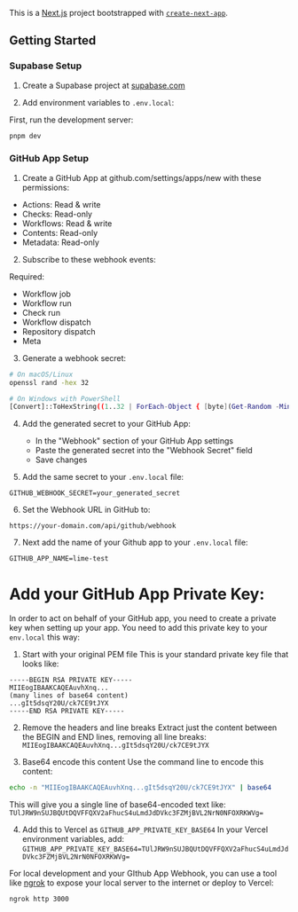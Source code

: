 This is a [Next.js](https://nextjs.org) project bootstrapped with [`create-next-app`](https://nextjs.org/docs/app/api-reference/cli/create-next-app).

## Getting Started
### Supabase Setup

1. Create a Supabase project at [supabase.com](https://supabase.com)

2. Add environment variables to `.env.local`:


First, run the development server:

```bash
pnpm dev
```

### GitHub App Setup

1. Create a GitHub App at github.com/settings/apps/new with these permissions:

- Actions: Read & write
- Checks: Read-only  
- Workflows: Read & write
- Contents: Read-only
- Metadata: Read-only

2. Subscribe to these webhook events:

Required:
- Workflow job
- Workflow run  
- Check run
- Workflow dispatch
- Repository dispatch
- Meta

3. Generate a webhook secret:

```bash
# On macOS/Linux
openssl rand -hex 32

# On Windows with PowerShell
[Convert]::ToHexString((1..32 | ForEach-Object { [byte](Get-Random -Minimum 0 -Maximum 256) }))
```

4. Add the generated secret to your GitHub App:
   - In the "Webhook" section of your GitHub App settings
   - Paste the generated secret into the "Webhook Secret" field
   - Save changes

5. Add the same secret to your `.env.local` file:

```
GITHUB_WEBHOOK_SECRET=your_generated_secret
```

6. Set the Webhook URL in GitHub to:

```
https://your-domain.com/api/github/webhook
```

7. Next add the name of your Github app to your `.env.local` file: 
```
GITHUB_APP_NAME=lime-test
```

# Add your GitHub App Private Key:
In order to act on behalf of your GitHub app, you need to create a private key when setting up your app. You need to add this 
private key to your `env.local` this way: 

1. Start with your original PEM file
This is your standard private key file that looks like:

```
-----BEGIN RSA PRIVATE KEY-----
MIIEogIBAAKCAQEAuvhXnq...
(many lines of base64 content)
...gIt5dsqY20U/ck7CE9tJYX
-----END RSA PRIVATE KEY-----
```

2. Remove the headers and line breaks
Extract just the content between the BEGIN and END lines, removing all line breaks:
`MIIEogIBAAKCAQEAuvhXnq...gIt5dsqY20U/ck7CE9tJYX`

3. Base64 encode this content
Use the command line to encode this content:
```bash
echo -n "MIIEogIBAAKCAQEAuvhXnq...gIt5dsqY20U/ck7CE9tJYX" | base64
```
This will give you a single line of base64-encoded text like:
`TUlJRW9nSUJBQUtDQVFFQXV2aFhucS4uLmdJdDVkc3FZMjBVL2NrN0NFOXRKWVg=`

4. Add this to Vercel as `GITHUB_APP_PRIVATE_KEY_BASE64`
In your Vercel environment variables, add:
`GITHUB_APP_PRIVATE_KEY_BASE64=TUlJRW9nSUJBQUtDQVFFQXV2aFhucS4uLmdJdDVkc3FZMjBVL2NrN0NFOXRKWVg=`


For local development and your GIthub App Webhook, you can use a tool like [ngrok](https://ngrok.com/) to expose your local server to the internet or deploy to Vercel:

```bash
ngrok http 3000
```
